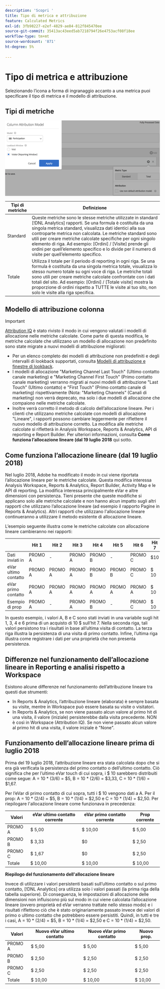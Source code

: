 ```yaml
---
description: 'Scopri '
title: Tipo di metrica e attribuzione
feature: Calculated Metrics
exl-id: 3fb98227-e2ef-4829-ae84-812f845470ee
source-git-commit: 35413ac43eed5ab7218794f26e4753acf08f18ee
workflow-type: tm+mt
source-wordcount: '871'
ht-degree: 5%

---
```


# Tipo di metrica e attribuzione

Selezionando l’icona a forma di ingranaggio accanto a una metrica puoi specificare il tipo di metrica e il modello di attribuzione.

## Tipi di metriche

![](assets/cm_type_alloc.png)

| Tipi di metriche | Definizione |
|---|---|
| Standard | Queste metriche sono le stesse metriche utilizzate in standard [!DNL Analytics] rapporti. Se una formula è costituita da una singola metrica standard, visualizza dati identici alla sua controparte metrica non calcolata. Le metriche standard sono utili per creare metriche calcolate specifiche per ogni singolo elemento di riga. Ad esempio: [Ordini] / [Visite] prende gli ordini per quell’elemento specifico e lo divide per il numero di visite per quell’elemento specifico. |
| Totale | Utilizza il totale per il periodo di reporting in ogni riga. Se una formula è costituita da una singola metrica totale, visualizza lo stesso numero totale su ogni voce di riga. Le metriche totali sono utili per creare metriche calcolate confrontate con i dati totali del sito. Ad esempio: [Ordini] / [Totale visite] mostra la proporzione di ordini rispetto a TUTTE le visite al tuo sito, non solo le visite alla riga specifica. |

## Modello di attribuzione colonna

>[!IMPORTANT]
>
>[Attribution IQ](/help/analyze/analysis-workspace/attribution/overview.md) è stato rivisto il modo in cui vengono valutati i modelli di allocazione nelle metriche calcolate. Come parte di questa modifica, le metriche calcolate che utilizzano un modello di allocazione non predefinito sono state migrate a nuovi modelli di attribuzione migliorati:
>
>* Per un elenco completo dei modelli di attribuzione non predefiniti e degli intervalli di lookback supportati, consulta [Modelli di attribuzione e finestre di lookback](/help/analyze/analysis-workspace/attribution/models.md).
>* I modelli di allocazione &quot;Marketing Channel Last Touch&quot; (Ultimo contatto canale marketing) e &quot;Marketing Channel First Touch&quot; (Primo contatto canale marketing) verranno migrati ai nuovi modelli di attribuzione &quot;Last Touch&quot; (Ultimo contatto) e &quot;First Touch&quot; (Primo contatto canale di marketing) rispettivamente (Nota: &quot;Marketing Channels&quot; (Canali di marketing) non verrà deprecato, ma solo i due modelli di allocazione che compaiono nelle metriche calcolate.
>* Inoltre verrà corretto il metodo di calcolo dell’allocazione lineare. Per i clienti che utilizzano metriche calcolate con modelli di allocazione &quot;Lineare&quot;, i rapporti possono cambiare leggermente per riflettere il nuovo modello di attribuzione corretto. La modifica alle metriche calcolate si rifletterà in Analysis Workspace, Reports &amp; Analytics, API di reporting e Report Builder. Per ulteriori informazioni, consulta **Come funziona l’allocazione lineare (dal 19 luglio 2018** qui sotto.


## Come funziona l’allocazione lineare (dal 19 luglio 2018)

Nel luglio 2018, Adobe ha modificato il modo in cui viene riportata l’allocazione lineare per le metriche calcolate. Questa modifica interessa Analysis Workspace, Reports &amp; Analytics, Report Builder, Activity Map e le API di reporting. La modifica interessa principalmente eVar e altre dimensioni con persistenza. Tieni presente che queste modifiche si applicano solo alle metriche calcolate e non hanno alcun impatto sugli altri rapporti che utilizzano l’allocazione lineare (ad esempio il rapporto Pagine in Reports &amp; Analytics). Altri rapporti che utilizzano l&#39;allocazione lineare continueranno a utilizzare il metodo esistente di allocazione lineare.

L’esempio seguente illustra come le metriche calcolate con allocazione lineare cambieranno nei rapporti:

|  | Hit 1 | Hit 2 | Hit 3 | Hit 4 | Hit 5 | Hit 6 | Hit 7 |
|--- |--- |--- |--- |--- |--- |--- |--- |
| Dati inviati in | PROMO A | - | PROMO A | PROMO B | - | PROMO C | $10 |
| eVar ultimo contatto | PROMO A | PROMO A | PROMO A | PROMO B | PROMO B | PROMO C | $ 10 |
| eVar primo contatto | PROMO A | PROMO A | PROMO A | PROMO A | PROMO A | PROMO A | $ 10 |
| Esempio di prop | PROMO A | - | PROMO A | PROMO B | - | PROMO C | $ 10 |

In questo esempio, i valori A, B e C sono stati inviati in una variabile sugli hit 1, 3, 4 e 6 prima di un acquisto di 10 $ sull’hit 7. Nella seconda riga, tali valori persistono tra i risultati in base all’ultima visita di contatto. La terza riga illustra la persistenza di una visita di primo contatto. Infine, l’ultima riga illustra come registrare i dati per una proprietà che non presenta persistenza.

## Differenze nel funzionamento dell’allocazione lineare in Reporting e analisi rispetto a Workspace

Esistono alcune differenze nel funzionamento dell’attribuzione lineare tra questi due strumenti:

* In Reports &amp; Analytics, l’attribuzione lineare (elaborata) è sempre basata su visite, mentre in Workspace può essere basata su visite o visitatori.
* In Reports &amp; Analytics, se non viene passato alcun valore al primo hit di una visita, il valore (iniziale) persisterebbe dalla visita precedente. NON è così in Workspace (Attribution IQ). Se non viene passato alcun valore al primo hit di una visita, il valore iniziale è &quot;None&quot;.

## Funzionamento dell’allocazione lineare prima di luglio 2018

Prima del 19 luglio 2018, l’attribuzione lineare era stata calcolata dopo che si era già verificata la persistenza del primo contatto o dell’ultimo contatto. Ciò significa che per l’ultimo eVar touch di cui sopra, i $ 10 sarebbero distribuiti come segue: A = 10 * (3/6) = $5, B = 10 * (2/6) = $3,33, C = 10 * (1/6) = $1,67.

Per l’eVar di primo contatto di cui sopra, tutti i $ 10 vengono dati a A. Per il prop: A = 10 * (2/4) = $5, B = 10 * (1/4) = $2,50 e C = 10 * (1/4) = $2,50. Per riepilogare l&#39;allocazione lineare come funzionava in precedenza:

| Valori | eVar ultimo contatto corrente | eVar primo contatto corrente | Prop corrente |
|---|---|---|---|
| PROMO A | $ 5,00 | $ 10,00 | $ 5,00 |
| PROMO B | $ 3,33 | $0 | $ 2,50 |
| PROMO C | $ 1,67 | $0 | $ 2,50 |
| Totale | $ 10,00 | $ 10,00 | $ 10,00 |

**Riepilogo del funzionamento dell&#39;allocazione lineare**

Invece di utilizzare i valori persistenti basati sull’ultimo contatto o sul primo contatto, [!DNL Analytics] ora utilizza solo i valori passati (la prima riga della tabella superiore). Di conseguenza, le impostazioni di allocazione delle dimensioni non influiscono più sul modo in cui viene calcolata l’allocazione lineare (ovvero proprietà ed eVar verranno trattate nello stesso modo) e i risultati riflettono ciò che è stato originariamente passato invece dei valori di primo o ultimo contatto che potrebbero essere persistiti. Quindi, in tutti e tre i casi, A = 10 * (2/4) = $5, B = 10 * (1/4) = $2,50 e C = 10 * (1/4) = $2,50.

| Valori | Nuovo eVar ultimo contatto | Nuovo eVar primo contatto | Nuovo prop. |
|---|---|---|---|
| PROMO A | $ 5,00 | $ 5,00 | $ 5,00 |
| PROMO B | $ 2,50 | $ 2,50 | $ 2,50 |
| PROMO C | $ 2,50 | $ 2,50 | $ 2,50 |
| Totale | $ 10,00 | $ 10,00 | $ 10,00 |

